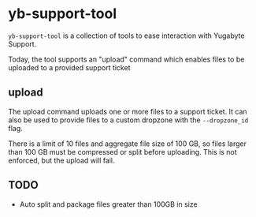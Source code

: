# yb-support-tool

`yb-support-tool` is a collection of tools to ease interaction with Yugabyte Support.

Today, the tool supports an "upload" command which enables files to be uploaded to a provided support ticket


## upload

The upload command uploads one or more files to a support ticket. It can also be used to provide files to a custom dropzone with the `--dropzone_id` flag.

There is a limit of 10 files and aggregate file size of 100 GB, so files larger than 100 GB must be compressed or split before uploading. This is not enforced, but the upload will fail.



## TODO

- Auto split and package files greater than 100GB in size
